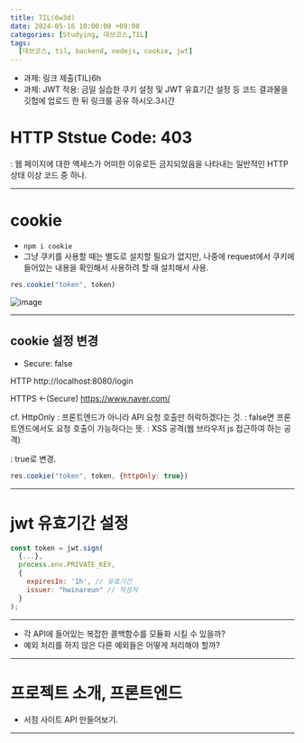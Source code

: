 ```yaml
---
title: TIL(6w3d)
date: 2024-05-16 10:00:00 +09:00
categories: [Studying, 데브코스,TIL]
tags: 
  [데브코스, til, backend, nodejs, cookie, jwt]
---
```

- 과제: 링크 제출(TIL)6h
- 과제: JWT 적용: 금일 실습한 쿠키 설정 및 JWT 유효기간 설정 등 코드 결과물을 깃헙에 업로드 한 뒤 링크를 공유 하시오.3시간

# HTTP Ststue Code: 403
: 웹 페이지에 대한 액세스가 어떠한 이유로든 금지되었음을 나타내는 일반적인 HTTP 상태 이상 코드 중 하나.

---

# cookie
- `npm i cookie`
- 그냥 쿠키를 사용할 때는 별도로 설치할 필요가 없지만, 나중에 request에서 쿠키에 들어있는 내용을 확인해서 사용하려 할 때 설치해서 사용.

```jsx
res.cookie("token", token)
```
![image]()

---

## cookie 설정 변경
- Secure: false

HTTP
http://localhost:8080/login

HTTPS <-(Secure)
https://www.naver.com/

cf. HttpOnly
: 프론트엔드가 아니라 API 요청 호출만 허락하겠다는 것.
: false면 프론트엔드에서도 요청 호출이 가능하다는 뜻.
: XSS 공격(웹 브라우저 js 접근하여 하는 공격)

: true로 변경.

```jsx
res.cookie("token", token, {httpOnly: true})
```

---

# jwt 유효기간 설정
```jsx
const token = jwt.sign(
  {...}, 
  process.env.PRIVATE_KEY, 
  {
    expiresIn: '1h', // 유효기간
    issuer: "hwinareun" // 작성자
  }
);
```
---

- 각 API에 들어있는 복잡한 콜백함수를 모듈화 시킬 수 있을까?
- 예외 처리를 하지 않은 다른 예외들은 어떻게 처리해야 할까?

--- 

# 프로젝트 소개, 프론트엔드
- 서점 사이트 API 만들어보기.
---